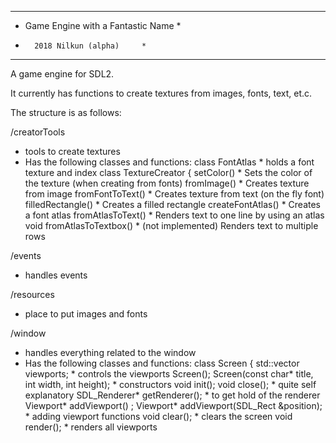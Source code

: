 *************************************************
*	Game Engine with a Fantastic Name	*
*		2018 Nilkun	(alpha)		*
*************************************************

A game engine for SDL2. 

It currently has functions to create textures from images, fonts, text, et.c.



The structure is as follows:

/creatorTools
  * tools to create textures
  * Has the following classes and functions:
      class FontAtlas
        * holds a font texture and index
      class TextureCreator {
        setColor()
          * Sets the color of the texture (when creating from fonts)
        fromImage()
          * Creates texture from image
        fromFontToText()
          * Creates texture from text (on the fly font)
        filledRectangle()
          * Creates a filled rectangle
        createFontAtlas()
          * Creates a font atlas
        fromAtlasToText()
          * Renders text to one line by using an atlas
        void fromAtlasToTextbox()
          * (not implemented) Renders text to multiple rows

/events
  * handles events

/resources
  * place to put images and fonts

/window
  * handles everything related to the window
  * Has the following classes and functions:
      class Screen {
        std::vector<Viewport> viewports;
          * controls the viewports
        Screen();
        Screen(const char* title, int width, int height);
          * constructors
        void init();
        void close();
          * quite self explanatory
        SDL_Renderer* getRenderer();
          * to get hold of the renderer
        Viewport* addViewport() ;
        Viewport* addViewport(SDL_Rect &position);
          * adding viewport functions
        void clear();
          * clears the screen
        void render();
          * renders all viewports
